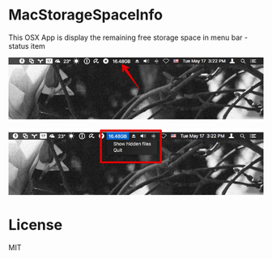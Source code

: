# MacStorageSpaceInfo
This OSX App is display the remaining free storage space in menu bar - status item

![Screen Shot #1](https://github.com/GiwonJang/MacStorageSpaceInfo/blob/master/Docs/ScreenShot1.png)

![Screen Shot #2](https://github.com/GiwonJang/MacStorageSpaceInfo/blob/master/Docs/ScreenShot2.jpg)

# License
MIT

